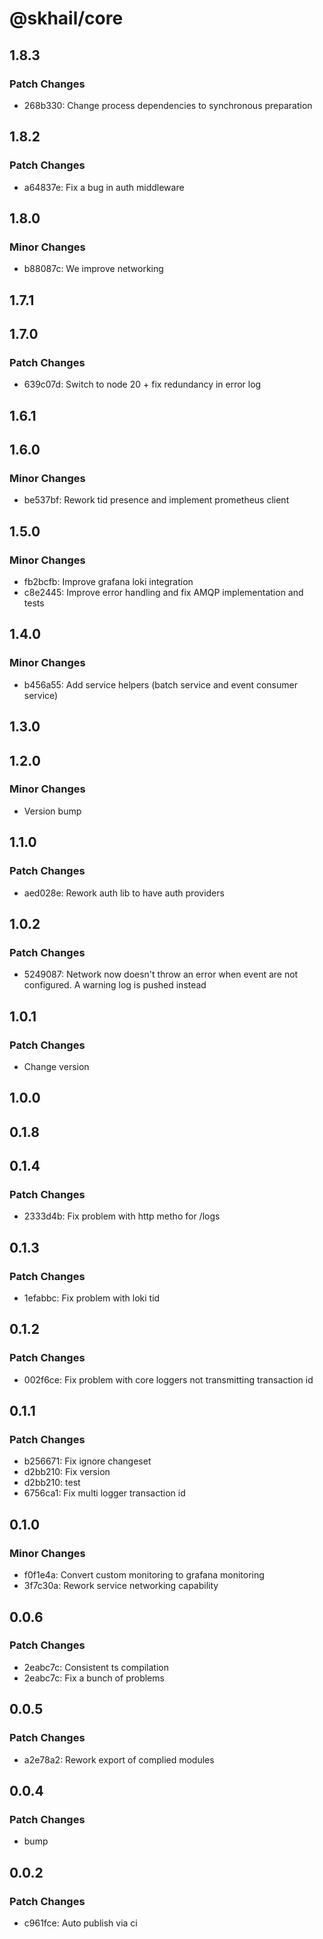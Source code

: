 # @skhail/core

## 1.8.3

### Patch Changes

- 268b330: Change process dependencies to synchronous preparation

## 1.8.2

### Patch Changes

- a64837e: Fix a bug in auth middleware

## 1.8.0

### Minor Changes

- b88087c: We improve networking

## 1.7.1

## 1.7.0

### Patch Changes

- 639c07d: Switch to node 20 + fix redundancy in error log

## 1.6.1

## 1.6.0

### Minor Changes

- be537bf: Rework tid presence and implement prometheus client

## 1.5.0

### Minor Changes

- fb2bcfb: Improve grafana loki integration
- c8e2445: Improve error handling and fix AMQP implementation and tests

## 1.4.0

### Minor Changes

- b456a55: Add service helpers (batch service and event consumer service)

## 1.3.0

## 1.2.0

### Minor Changes

- Version bump

## 1.1.0

### Patch Changes

- aed028e: Rework auth lib to have auth providers

## 1.0.2

### Patch Changes

- 5249087: Network now doesn't throw an error when event are not configured. A warning log is pushed instead

## 1.0.1

### Patch Changes

- Change version

## 1.0.0

## 0.1.8

## 0.1.4

### Patch Changes

- 2333d4b: Fix problem with http metho for /logs

## 0.1.3

### Patch Changes

- 1efabbc: Fix problem with loki tid

## 0.1.2

### Patch Changes

- 002f6ce: Fix problem with core loggers not transmitting transaction id

## 0.1.1

### Patch Changes

- b256671: Fix ignore changeset
- d2bb210: Fix version
- d2bb210: test
- 6756ca1: Fix multi logger transaction id

## 0.1.0

### Minor Changes

- f0f1e4a: Convert custom monitoring to grafana monitoring
- 3f7c30a: Rework service networking capability

## 0.0.6

### Patch Changes

- 2eabc7c: Consistent ts compilation
- 2eabc7c: Fix a bunch of problems

## 0.0.5

### Patch Changes

- a2e78a2: Rework export of complied modules

## 0.0.4

### Patch Changes

- bump

## 0.0.2

### Patch Changes

- c961fce: Auto publish via ci
